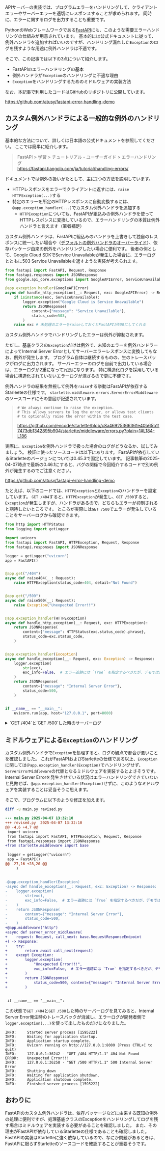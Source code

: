 APIサーバーの実装では、プログラムエラーをハンドリングして、クライアントエラーやサーバーエラーを適切にレスポンスすることが求められます。 同時に、エラーに関するログを出力することも重要です。

PythonのWebフレームワークである[FastAPI](https://fastapi.tiangolo.com/ja/)にも、このような需要エラーハンドリングの仕組みが用意されています。 基本的には公式ドキュメントに従って、例外ハンドラを追加すればいいのですが、ハンドリング漏れした`Exception`のログを残すような用途に例外ハンドラは不適です。

そこで、この記事では以下の3点について紹介します。

- FastAPIのエラーハンドリングの基本
- 例外ハンドラが`Exception`のハンドリングに不適な理由
- `Exception`をハンドリングするためのミドルウェアの実装方法

なお、本記事で利用したコードはGitHubのリポジトリに公開しています。

<https://github.com/atusy/fastapi-error-handling-demo>

## カスタム例外ハンドラによる一般的な例外のハンドリング

基本的な方法について、詳しくは日本語の公式ドキュメントを参照してください。 ここでは簡単に紹介します。

> FastAPI \> 学習 \> チュートリアル - ユーザーガイド \> エラーハンドリング  
> <https://fastapi.tiangolo.com/ja/tutorial/handling-errors/>

ドキュメントでは例外の扱いかたとして、主に2つの方法を説明しています。

- HTTPレスポンスをエラーでクライアントに返すには、`raise HTTPException(...)`する
- 特定のエラーを所定のHTTPレスポンスに自動変換するには、`@app.exception_handler(...)`でカスタム例外ハンドラを追加する
  - `HTTPException`についても、FastAPIが組込みの例外ハンドラを使ってHTTPレスポンスに変換しているので、エラーハンドリングの本質は例外ハンドラと言えます（筆者補足）

カスタム例外ハンドラは、FastAPIに組込みのハンドラを上書きして独自のレスポンスに統一したい場合や（[デフォルトの例外ハンドラのオーバーライド](https://fastapi.tiangolo.com/ja/tutorial/handling-errors/#_6)）、依存パッケージ由来の例外をハンドリングしたい場合に便利です。 後者の例として、Google Cloud SDKでService Unavailableが発生した場合に、エラーログとともに503 Service Unavailableを返すような実装が考えられます。

``` python
from fastapi import FastAPI, Request, Response
from fastapi.responses import JSONResponse
from google.api_core.exceptions import GoogleAPIError, ServiceUnavailable

@app.exception_handler(GoogleAPIError)
async def handle_http_exception(__: Request, exc: GoogleAPIError) -> Response:
    if isinstance(exc, ServiceUnavailable):
        logger.exception("Google Cloud is Service Unavailable")
        return JSONResponse(
            content={"message": "Service Unavailable"},
            status_code=503,
        )
    raise exc # 未処理のエラーをraiseしておくとFastAPIが500にしてくれる
```

カスタム例外ハンドラでハンドリングしたエラーは例外が抑制されます。

ただし、基底クラスの`Exception`だけは例外で、未知のエラーを例外ハンドラーによってInternal Server Errorとしてサーバーエラーレスポンスに変換してもなお、例外が発生します。 プログラム自体は継続するものの、生のトレースバックがログに出力されます。 サーバーエラーのログを自前で出力している場合は、エラーログが2重になって冗長になります。 特に構造化ログを採用している場合に構造化されていないエラーログが混ざるので更に不便です。

例外ハンドラの結果を無視して例外を`raise`する挙動はFastAPIが依存するStarleeteの仕様です。 `starlette.middleware.errors.ServerErrorMiddleware`のソースコードにその意図が記述されています。

>     # We always continue to raise the exception.
>     # This allows servers to log the error, or allows test clients
>     # to optionally raise the error within the test case.
>
> <https://github.com/encode/starlette/blob/c8a46925366361e40b65b117473db1342895b904/starlette/middleware/errors.py?plain=1#L184-L186>

実際に、`Exception`を例外ハンドラで扱った場合のログがどうなるか、試してみましょう。 検証に使ったソースコードは以下にあります。 FastAPIが依存しているStarletteのバージョンについては0.45.3で固定しています。 記事執筆の2025-04-07時点で最新の0.46.1にすると、バグの関係で今回紹介するコードで別の例外が発生するのでご注意ください。

<https://github.com/atusy/fastapi-error-handling-demo>

たとえば、以下のコードでは、`HTTPException`と`Exception`のハンドラーを設定しています。 `GET /404`すると、`HTTPException`が発生し、`GET /500`すると、`Exception`が発生しますが、ハンドラがあるので、どちらもエラーが抑制されると期待したいところです。 ところが実際には`GET /500`でエラーが発生していることをサーバーログから確認できます。

``` python
from http import HTTPStatus
from logging import getLogger

import uvicorn
from fastapi import FastAPI, HTTPException, Request, Response
from fastapi.responses import JSONResponse

logger = getLogger("uvicorn")
app = FastAPI()


@app.get("/404")
async def raise404(__: Request):
    raise HTTPException(status_code=404, detail="Not Found")


@app.get("/500")
async def raise500(__: Request):
    raise Exception("Unexpected Error!!")


@app.exception_handler(HTTPException)
async def handle_http_exception(__: Request, exc: HTTPException):
    return JSONResponse(
        content={"message": HTTPStatus(exc.status_code).phrase},
        status_code=exc.status_code,
    )


@app.exception_handler(Exception)
async def handle_exception(__: Request, exc: Exception) -> Response:
    logger.exception(
        str(exc),
        exc_info=False,  # エラー追跡には `True` を指定するべきだが、デモでは非表示
    )
    return JSONResponse(
        content={"message": "Internal Server Error"},
        status_code=500,
    )


if __name__ == "__main__":
    uvicorn.run(app, host="127.0.0.1", port=8000)
```

<details>
<summary>
`GET /404`と`GET /500`した時のサーバーログ
</summary>

    INFO:     Started server process [1595802]
    INFO:     Waiting for application startup.
    INFO:     Application startup complete.
    INFO:     Uvicorn running on http://127.0.0.1:8000 (Press CTRL+C to quit)
    INFO:     127.0.0.1:47962 - "GET /404 HTTP/1.1" 404 Not Found
    ERROR:    Unexpected Error!!
    INFO:     127.0.0.1:47974 - "GET /500 HTTP/1.1" 500 Internal Server Error
    ERROR:    Exception in ASGI application
    Traceback (most recent call last):
      File ".../demo/.venv/
    lib/python3.12/site-packages/uvicorn/protocols/http/h11_impl.py", line 403, in run_asgi
        result = await app(  # type: ignore[func-returns-value]
                 ^^^^^^^^^^^^^^^^^^^^^^^^^^^^^^^^^^^^^^^^^^^^^^
      File ".../demo/.venv/
    lib/python3.12/site-packages/uvicorn/middleware/proxy_headers.py", line 60, in __call__
        return await self.app(scope, receive, send)
               ^^^^^^^^^^^^^^^^^^^^^^^^^^^^^^^^^^^^
      File ".../demo/.venv/
    lib/python3.12/site-packages/fastapi/applications.py", line 1054, in __call__
        await super().__call__(scope, receive, send)
      File ".../demo/.venv/
    lib/python3.12/site-packages/starlette/applications.py", line 112, in __call__
        await self.middleware_stack(scope, receive, send)
      File ".../demo/.venv/
    lib/python3.12/site-packages/starlette/middleware/errors.py", line 187, in __call__
        raise exc
      File ".../demo/.venv/
    lib/python3.12/site-packages/starlette/middleware/errors.py", line 165, in __call__
        await self.app(scope, receive, _send)
      File ".../demo/.venv/
    lib/python3.12/site-packages/starlette/middleware/exceptions.py", line 62, in __call__
        await wrap_app_handling_exceptions(self.app, conn)(scope, receive, send)
      File ".../demo/.venv/
    lib/python3.12/site-packages/starlette/_exception_handler.py", line 53, in wrapped_app
        raise exc
      File ".../demo/.venv/
    lib/python3.12/site-packages/starlette/_exception_handler.py", line 42, in wrapped_app
        await app(scope, receive, sender)
      File ".../demo/.venv/
    lib/python3.12/site-packages/starlette/routing.py", line 715, in __call__
        await self.middleware_stack(scope, receive, send)
      File ".../demo/.venv/
    lib/python3.12/site-packages/starlette/routing.py", line 735, in app
        await route.handle(scope, receive, send)
      File ".../demo/.venv/
    lib/python3.12/site-packages/starlette/routing.py", line 288, in handle
        await self.app(scope, receive, send)
      File ".../demo/.venv/
    lib/python3.12/site-packages/starlette/routing.py", line 76, in app
        await wrap_app_handling_exceptions(app, request)(scope, receive, send)
      File ".../demo/.venv/
    lib/python3.12/site-packages/starlette/_exception_handler.py", line 53, in wrapped_app
        raise exc
      File ".../demo/.venv/
    lib/python3.12/site-packages/starlette/_exception_handler.py", line 42, in wrapped_app
        await app(scope, receive, sender)
      File ".../demo/.venv/
    lib/python3.12/site-packages/starlette/routing.py", line 73, in app
        response = await f(request)
                   ^^^^^^^^^^^^^^^^
      File ".../demo/.venv/
    lib/python3.12/site-packages/fastapi/routing.py", line 301, in app
        raw_response = await run_endpoint_function(
                       ^^^^^^^^^^^^^^^^^^^^^^^^^^^^
      File ".../demo/.venv/
    lib/python3.12/site-packages/fastapi/routing.py", line 212, in run_endpoint_function
        return await dependant.call(**values)
               ^^^^^^^^^^^^^^^^^^^^^^^^^^^^^^
      File ".../demo/main.p
    y", line 19, in raise500
        raise Exception("Unexpected Error!!")
    Exception: Unexpected Error!!
    INFO:     Shutting down
    INFO:     Waiting for application shutdown.
    INFO:     Application shutdown complete.
    INFO:     Finished server process [1595802]

</details>

## ミドルウェアによる`Exception`のハンドリング

カスタム例外ハンドラで`Exception`を処理すると、ログの観点で都合が悪いことを確認しました。 これがFastAPIおよびStarletteの仕様である以上、`Exception`に関しては`＠app.exception_handler(Exception)`でハンドリングせず、`ServerErrorMiddleware`の代替となるミドルウェアを実装するとよさそうです。 Internal Server Errorを発生させている状況はエラーハンドリングできていないと見做せば、`@app.exception_handler(Exception)`せずに、このようなミドルウェアを実装することは妥当そうに思えます。

そこで、プログラムに以下のような修正を加えます。

``` bash
diff -u main.py revised.py
```

``` diff
--- main.py 2025-04-07 13:32:10
+++ revised.py  2025-04-07 13:32:10
@@ -4,6 +4,7 @@
 import uvicorn
 from fastapi import FastAPI, HTTPException, Request, Response
 from fastapi.responses import JSONResponse
+from starlette.middleware import base
 
 logger = getLogger("uvicorn")
 app = FastAPI()
@@ -27,16 +28,20 @@
     )
 
 
-@app.exception_handler(Exception)
-async def handle_exception(__: Request, exc: Exception) -> Response:
-    logger.exception(
-        str(exc),
-        exc_info=False,  # エラー追跡には `True` を指定するべきだが、デモでは非表示
-    )
-    return JSONResponse(
-        content={"message": "Internal Server Error"},
-        status_code=500,
-    )
+@app.middleware("http")
+async def server_error_middleware(
+    request: Request, call_next: base.RequestResponseEndpoint
+) -> Response:
+    try:
+        return await call_next(request)
+    except Exception:
+        logger.exception(
+            "Unexpected Error!!!",
+            exc_info=False,  # エラー追跡には `True` を指定するべきだが、デモでは非表示
+        )
+        return JSONResponse(
+            status_code=500, content={"message": "Internal Server Error"}
+        )
 
 
 if __name__ == "__main__":
```

この状態で`GET /404`と`GET /500`した時のサーバーログを見てみると、Internal Server Error発生時のトレースバックが消滅し、エラーログが開発者側で`logger.exception(...)`を使って出したものだけになりました。

    INFO:     Started server process [1595222]
    INFO:     Waiting for application startup.
    INFO:     Application startup complete.
    INFO:     Uvicorn running on http://127.0.0.1:8000 (Press CTRL+C to quit)
    INFO:     127.0.0.1:36242 - "GET /404 HTTP/1.1" 404 Not Found
    ERROR:    Unexpected Error!!!
    INFO:     127.0.0.1:36258 - "GET /500 HTTP/1.1" 500 Internal Server Error
    INFO:     Shutting down
    INFO:     Waiting for application shutdown.
    INFO:     Application shutdown complete.
    INFO:     Finished server process [1595222]

## おわりに

FastAPIのカスタム例外ハンドラは、依存パッケージなどに由来する既知の例外の処理に便利ですが、処理基底クラスのExceptionをハンドリングしてログを残す場合はミドルウェアを実装する必要があることを確認しました。 また、その理由がFastAPIが依存しているStarletteの仕様であることも確認しました。 FastAPIの実装はStarletteに強く依存しているので、なにか問題があるときは、FastAPIに限らずStarletteのソースコードを確認することが重要そうです。
